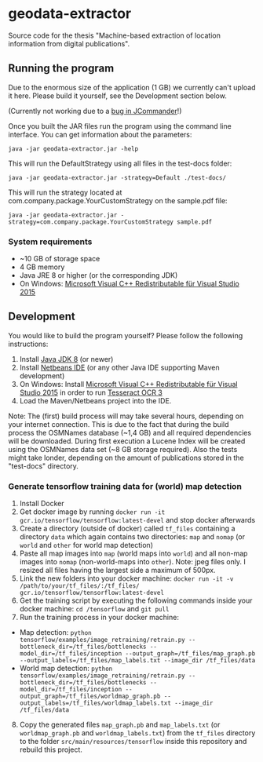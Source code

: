 # geodata-extractor

Source code for the thesis "Machine-based extraction of location information from digital publications".

## Running the program

Due to the enormous size of the application (1 GB) we currently can't upload it here. Please build it yourself, see the Development section below.

(Currently not working due to a [bug in JCommander](https://github.com/cbeust/jcommander/issues/375)!)

Once you built the JAR files run the program using the command line interface. You can get information about the parameters:
```
java -jar geodata-extractor.jar -help
```

This will run the DefaultStrategy using all files in the test-docs folder:
```
java -jar geodata-extractor.jar -strategy=Default ./test-docs/
```

This will run the strategy located at com.company.package.YourCustomStrategy on the sample.pdf file:
```
java -jar geodata-extractor.jar -strategy=com.company.package.YourCustomStrategy sample.pdf
```

### System requirements

* ~10 GB of storage space
* 4 GB memory
* Java JRE 8 or higher (or the corresponding JDK)
* On Windows: [Microsoft Visual C++ Redistributable für Visual Studio 2015](https://www.microsoft.com/de-de/download/details.aspx?id=48145)

## Development

You would like to build the program yourself? Please follow the following instructions:
1. Install [Java JDK 8](http://www.oracle.com/technetwork/java/javase/downloads/jdk8-downloads-2133151.html) (or newer)
2. Install [Netbeans IDE](https://netbeans.org/features/index.html) (or any other Java IDE supporting Maven development)
3. On Windows: Install [Microsoft Visual C++ Redistributable für Visual Studio 2015](https://www.microsoft.com/de-de/download/details.aspx?id=48145) in order to run [Tesseract OCR 3](https://github.com/tesseract-ocr/tesseract/wiki/Downloads)
4. Load the Maven/Netbeans project into the IDE.

Note: The (first) build process will may take several hours, depending on your internet connection. This is due to the fact that during the build process the OSMNames database (~1,4 GB) and all required dependencies will be downloaded. During first execution a Lucene Index will be created using the OSMNames data set (~8 GB storage required). Also the tests might take londer, depending on the amount of publications stored in the "test-docs" directory.

### Generate tensorflow training data for (world) map detection

1. Install Docker
2. Get docker image by running `docker run -it gcr.io/tensorflow/tensorflow:latest-devel` and stop docker afterwards
3. Create a directory (outside of docker) called `tf_files` containing a directory `data` which again contains two directories: `map` and `nomap` (or `world` and `other` for world map detection)
4. Paste all map images into `map` (world maps into `world`) and all non-map images into `nomap` (non-world-maps into `other`). Note: jpeg files only. I resized all files having the largest side a maximum of 500px.
5. Link the new folders into your docker machine: `docker run -it -v /path/to/your/tf_files/:/tf_files/ gcr.io/tensorflow/tensorflow:latest-devel`
6. Get the training script by executing the following commands inside your docker machine: `cd /tensorflow` and `git pull`
7. Run the training process in your docker machine:
  * Map detection: `python tensorflow/examples/image_retraining/retrain.py --bottleneck_dir=/tf_files/bottlenecks --model_dir=/tf_files/inception --output_graph=/tf_files/map_graph.pb --output_labels=/tf_files/map_labels.txt --image_dir /tf_files/data`
  * World map detection: `python tensorflow/examples/image_retraining/retrain.py --bottleneck_dir=/tf_files/bottlenecks --model_dir=/tf_files/inception --output_graph=/tf_files/worldmap_graph.pb --output_labels=/tf_files/worldmap_labels.txt --image_dir /tf_files/data`
8. Copy the generated files `map_graph.pb` and `map_labels.txt` (or  `worldmap_graph.pb` and `worldmap_labels.txt`) from the `tf_files` directory to the folder `src/main/resources/tensorflow` inside this repository and rebuild this project.
